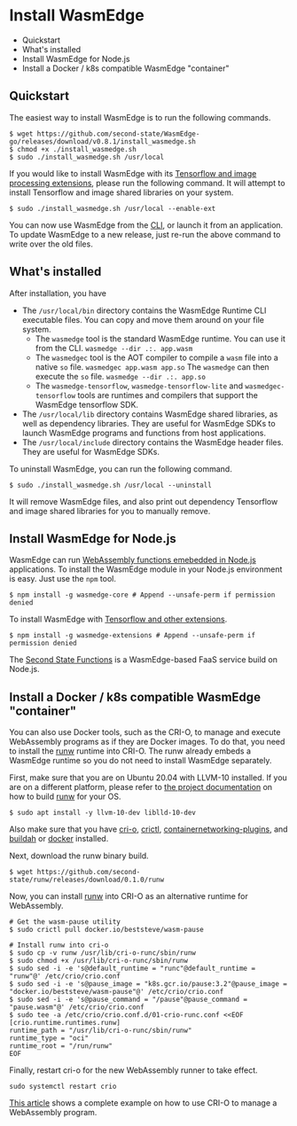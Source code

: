 # Install WasmEdge

* Quickstart
* What's installed
* Install WasmEdge for Node.js
* Install a Docker / k8s compatible WasmEdge "container"

## Quickstart

The easiest way to install WasmEdge is to run the following commands.

```
$ wget https://github.com/second-state/WasmEdge-go/releases/download/v0.8.1/install_wasmedge.sh
$ chmod +x ./install_wasmedge.sh
$ sudo ./install_wasmedge.sh /usr/local
```

If you would like to install WasmEdge with its [Tensorflow and image processing extensions](https://www.secondstate.io/articles/wasi-tensorflow/), please run the following command. It will attempt to install Tensorflow and image shared libraries on your system.

```
$ sudo ./install_wasmedge.sh /usr/local --enable-ext
```

You can now use WasmEdge from the [CLI](run.md), or launch it from an application. To update WasmEdge to a new release, just re-run the above command to write over the old files.

## What's installed

After installation, you have

* The `/usr/local/bin` directory contains the WasmEdge Runtime CLI executable files. You can copy and move them around on your file system.
  * The `wasmedge` tool is the standard WasmEdge runtime. You can use it from the CLI. `wasmedge --dir .:. app.wasm`
  * The `wasmedgec` tool is the AOT compiler to compile a `wasm` file into a native `so` file. `wasmedgec app.wasm app.so` The `wasmedge` can then execute the `so` file. `wasmedge --dir .:. app.so`
  * The `wasmedge-tensorflow`, `wasmedge-tensorflow-lite` and `wasmedgec-tensorflow` tools are runtimes and compilers that support the WasmEdge tensorflow SDK.
* The `/usr/local/lib` directory contains WasmEdge shared libraries, as well as dependency libraries. They are useful for WasmEdge SDKs to launch WasmEdge programs and functions from host applications.
* The `/usr/local/include` directory contains the WasmEdge header files. They are useful for WasmEdge SDKs.

To uninstall WasmEdge, you can run the following command.

```
$ sudo ./install_wasmedge.sh /usr/local --uninstall
```

It will remove WasmEdge files, and also print out dependency Tensorflow and image shared libraries for you to manually remove.


## Install WasmEdge for Node.js

WasmEdge can run [WebAssembly functions emebedded in Node.js](https://www.secondstate.io/articles/getting-started-with-rust-function/) applications. To install the WasmEdge module in your Node.js environment is easy. Just use the `npm` tool.

```
$ npm install -g wasmedge-core # Append --unsafe-perm if permission denied
```

To install WasmEdge with [Tensorflow and other extensions](https://www.secondstate.io/articles/wasi-tensorflow/).

```
$ npm install -g wasmedge-extensions # Append --unsafe-perm if permission denied
```

The [Second State Functions](https://www.secondstate.io/faas/) is a WasmEdge-based FaaS service build on Node.js.


## Install a Docker / k8s compatible WasmEdge "container"

You can also use Docker tools, such as the CRI-O, to manage and execute WebAssembly programs as if they are Docker images. To do that, you need to install the [runw](https://github.com/second-state/runw) runtime into CRI-O. The runw already embeds a WasmEdge runtime so you do not need to install WasmEdge separately.

First, make sure that you are on Ubuntu 20.04 with LLVM-10 installed. If you are on a different platform, please refer to [the project documentation](https://github.com/second-state/runw#build-from-source) on how to build [runw](https://github.com/second-state/runw) for your OS.

```
$ sudo apt install -y llvm-10-dev liblld-10-dev
```

Also make sure that you have [cri-o](https://cri-o.io/), [crictl](https://github.com/kubernetes-sigs/cri-tools), [containernetworking-plugins](https://github.com/containernetworking/plugins), and [buildah](https://github.com/containers/buildah) or [docker](https://github.com/docker/cli) installed.

Next, download the runw binary build.

```
$ wget https://github.com/second-state/runw/releases/download/0.1.0/runw
```

Now, you can install [runw](https://github.com/second-state/runw) into CRI-O as an alternative runtime for WebAssembly.

```
# Get the wasm-pause utility
$ sudo crictl pull docker.io/beststeve/wasm-pause

# Install runw into cri-o
$ sudo cp -v runw /usr/lib/cri-o-runc/sbin/runw
$ sudo chmod +x /usr/lib/cri-o-runc/sbin/runw
$ sudo sed -i -e 's@default_runtime = "runc"@default_runtime = "runw"@' /etc/crio/crio.conf
$ sudo sed -i -e 's@pause_image = "k8s.gcr.io/pause:3.2"@pause_image = "docker.io/beststeve/wasm-pause"@' /etc/crio/crio.conf
$ sudo sed -i -e 's@pause_command = "/pause"@pause_command = "pause.wasm"@' /etc/crio/crio.conf
$ sudo tee -a /etc/crio/crio.conf.d/01-crio-runc.conf <<EOF
[crio.runtime.runtimes.runw]
runtime_path = "/usr/lib/cri-o-runc/sbin/runw"
runtime_type = "oci"
runtime_root = "/run/runw"
EOF
```

Finally, restart cri-o for the new WebAssembly runner to take effect.

```
sudo systemctl restart crio
```

[This article](https://www.secondstate.io/articles/manage-webassembly-apps-in-wasmedge-using-docker-tools/) shows a complete example on how to use CRI-O to manage a WebAssembly program.


